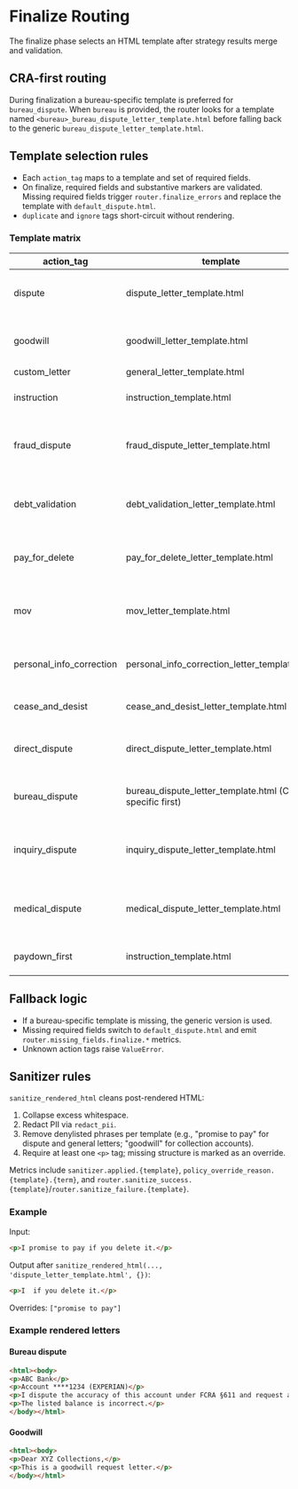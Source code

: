 # Finalize Routing

The finalize phase selects an HTML template after strategy results merge and validation.

## CRA-first routing
During finalization a bureau-specific template is preferred for `bureau_dispute`. When
`bureau` is provided, the router looks for a template named
`<bureau>_bureau_dispute_letter_template.html` before falling back to the generic
`bureau_dispute_letter_template.html`.

## Template selection rules
* Each `action_tag` maps to a template and set of required fields.
* On finalize, required fields and substantive markers are validated. Missing
  required fields trigger `router.finalize_errors` and replace the template with
  `default_dispute.html`.
* `duplicate` and `ignore` tags short-circuit without rendering.

### Template matrix
| action_tag | template | required fields | substance checklist |
|---|---|---|---|
| dispute | dispute_letter_template.html | bureau | fcra_611, investigation_request, account_number_masked, response_window |
| goodwill | goodwill_letter_template.html | creditor | non_promissory_tone, positive_history_reference, discretionary_request, no_admission |
| custom_letter | general_letter_template.html | recipient | — |
| instruction | instruction_template.html | client_name, date, accounts_summary, per_account_actions | — |
| fraud_dispute | fraud_dispute_letter_template.html | creditor_name, account_number_masked, bureau, legal_safe_summary, is_identity_theft | fcra_605b, ftc_report, block_or_remove_request, response_window |
| debt_validation | debt_validation_letter_template.html | collector_name, account_number_masked, bureau, legal_safe_summary, days_since_first_contact | fdcpa_1692g, validation_window_30_day |
| pay_for_delete | pay_for_delete_letter_template.html | collector_name, account_number_masked, legal_safe_summary, offer_terms | deletion_clause, payment_clause |
| mov | mov_letter_template.html | creditor_name, account_number_masked, legal_safe_summary, cra_last_result, days_since_cra_result | reinvestigation_request, method_of_verification, cra_last_result, days_since_cra_result |
| personal_info_correction | personal_info_correction_letter_template.html | client_name, client_address_lines, date_of_birth, ssn_last4, legal_safe_summary | update_request, ssn_last4, date_of_birth |
| cease_and_desist | cease_and_desist_letter_template.html | collector_name, account_number_masked, legal_safe_summary | stop_contact, collector_name |
| direct_dispute | direct_dispute_letter_template.html | creditor_name, account_number_masked, legal_safe_summary, furnisher_address | — |
| bureau_dispute | bureau_dispute_letter_template.html (CRA-specific first) | creditor_name, account_number_masked, bureau, legal_safe_summary | fcra_611, reinvestigation_request, account_number_masked |
| inquiry_dispute | inquiry_dispute_letter_template.html | inquiry_creditor_name, account_number_masked, bureau, legal_safe_summary, inquiry_date | — |
| medical_dispute | medical_dispute_letter_template.html | creditor_name, account_number_masked, bureau, legal_safe_summary, amount, medical_status | — |
| paydown_first | instruction_template.html | client_name, date, accounts_summary, per_account_actions | — |

## Fallback logic
* If a bureau-specific template is missing, the generic version is used.
* Missing required fields switch to `default_dispute.html` and emit
  `router.missing_fields.finalize.*` metrics.
* Unknown action tags raise `ValueError`.

## Sanitizer rules
`sanitize_rendered_html` cleans post-rendered HTML:
1. Collapse excess whitespace.
2. Redact PII via `redact_pii`.
3. Remove denylisted phrases per template (e.g., "promise to pay" for dispute
   and general letters; "goodwill" for collection accounts).
4. Require at least one `<p>` tag; missing structure is marked as an override.

Metrics include `sanitizer.applied.{template}`,
`policy_override_reason.{template}.{term}`, and
`router.sanitize_success.{template}`/`router.sanitize_failure.{template}`.

### Example
Input:
```html
<p>I promise to pay if you delete it.</p>
```
Output after `sanitize_rendered_html(..., 'dispute_letter_template.html', {})`:
```html
<p>I  if you delete it.</p>
```
Overrides: `["promise to pay"]`

### Example rendered letters
#### Bureau dispute
```html
<html><body>
<p>ABC Bank</p>
<p>Account ****1234 (EXPERIAN)</p>
<p>I dispute the accuracy of this account under FCRA §611 and request a reinvestigation.</p>
<p>The listed balance is incorrect.</p>
</body></html>
```

#### Goodwill
```html
<html><body>
<p>Dear XYZ Collections,</p>
<p>This is a goodwill request letter.</p>
</body></html>
```
